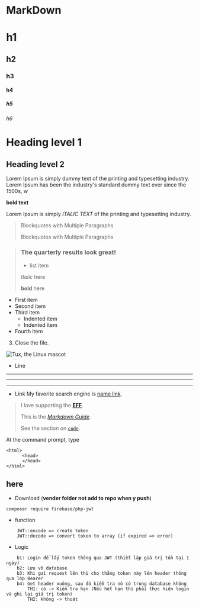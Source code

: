 # MarkDown

# h1
## h2
### h3
#### h4
##### h5
###### h6

Heading level 1
===============

Heading level 2
---------------

Lorem Ipsum is simply dummy text of the printing and typesetting industry. Lorem Ipsum has been the industry's standard dummy text ever since the 1500s, w

**bold text**

Lorem Ipsum is simply *ITALIC TEXT* of the printing and typesetting industry.

> Blockquotes with Multiple Paragraphs
>
> Blockquotes with Multiple Paragraphs


> ### The quarterly results look great!
> - list item
>
> *Italic* here
>
> **bold** here


- First item
- Second item
- Third item
    - Indented item
    - Indented item
- Fourth item

3. Close the file.


![Tux, the Linux mascot](https://uxwing.com/wp-content/themes/uxwing/download/hand-gestures/good-icon.png)



- Line
---
___
***

- Link
My favorite search engine is [name link](https://duckduckgo.com).

> 
> I love supporting the **[EFF](https://eff.org)**.
>
> This is the *[Markdown Guide](https://www.markdownguide.org)*.
>
> See the section on [`code`](#code).

At the command prompt, type


```
<html>
      <head>
      </head>
</html>
   ```





## here

- Download (**vender folder not add to repo when y push**)

```
composer require firebase/php-jwt
```

- function

```
    JWT::encode => create token
    JWT::decode => convert token to array (if expired => error)
```
-   Logic
```
    b1: Login để lấy token thông qua JWT (thiết lập giá trị tồn tại 1 ngày)
    b2: Lưu vô database
    b3: Khi gửi request lên thì cho thằng token này lên header thông qua lớp Bearer
    b4: Get header xuông, sau đó kiểm tra nó có trong database không
        TH1: có -> Kiểm tra hạn (Nếu hết hạn thì phải thực hiện login và ghi lại giá trị token)
        TH2: không -> thoát
```